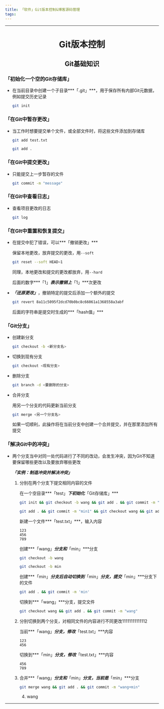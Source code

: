 ```yaml
---
title: 「软件」Git版本控制&博客源码管理
tags:
---
```


---

# <center>Git版本控制

## <center>Git基础知识

### 「初始化一个空的Git存储库」

- 在当前目录中创建一个子目录***「.git」***，用于保存所有内部Git元数据，例如提交历史记录

  ~~~bash
  git init
  ~~~

### 「在Git中暂存更改」

- 当工作时想要提交单个文件，或全部文件时，将这些文件添加到存储库

  ~~~bash
  git add test.txt
  ~~~

  ~~~bash
  git add .
  ~~~

### 「在Git中提交更改」

- 只能提交上一步暂存的文件

  ~~~bash
  git commit -m "message"
  ~~~

### 「在Git中查看日志」

- 查看项目更改的日志

  ~~~bash
  git log
  ~~~

### 「在GIt中重置和恢复提交」

- 在提交中犯了错误，可以***「撤销更改」***

  保留本地更改，放弃提交的更改，用`--soft`

  ~~~bash
  git reset --soft HEAD~1
  ~~~

  同理，本地更改和提交的更改都放弃，用`--hard`

  后面的数字***「1」***表示撤销上***「1」***次更改

- ***「还原更改」***，撤销特定的提交后添加一个额外的提交

  ~~~bash
  git revert 8a11c5095f2dcd70b0bc8c66061a1368558a3abf
  ~~~

  后面的字符串是提交时生成的***「hash值」***

### 「Git分支」

- 创建新分支

  ~~~bash
  git checkout -b <新分支名>
  ~~~

- 切换到现有分支

  ~~~bash
  git checkout <现有分支>
  ~~~

- 删除分支

  ~~~bash
  git branch -d <要删除的分支>
  ~~~

- 合并分支

  用另一个分支的代码更新当前分支

  ~~~bash
  git merge <另一个分支名>
  ~~~

  如果一切顺利，此操作将在当前分支中创建一个合并提交，并在那里添加所有提交

### 「解决Git中的冲突」

- 两个分支当中对同一处代码进行了不同的改动，会发生冲突，因为Git不知道要保留哪些更改以及要放弃哪些更改

  ***「实例：制造冲突并解决冲突」***

  1. 分别在两个分支下提交相同内容的文件
  
     在一个空目录***「test」***下初始化***「Git存储库」***
  
     ~~~bash
     git init && git checkout -b wang && git add . && git commit -m "wang" && git checkout -b min && git add . && git commit -m "min" 
     ~~~

     ~~~bash
     git add . && git commit -m "min1" && git checkout wang && git add . && git commit -m "wang1" && git merge min
     ~~~
  
     
  
     新建一个文件***「test.txt」***，输入内容
  
     ~~~
     123
     456
     789
     ~~~
  
     创建***「wang」***分支和***「min」***分支
  
     ~~~bash
     git checkout -b wang
     ~~~
  
     ~~~bash
     git checkout -b min
     ~~~
  
     创建***「min」***分支后自动切换到***「min」***分支，提交***「min」***分支下的文件
  
     ~~~bash
     git add . && git commit -m 'min'
     ~~~
  
     切换到***「wang」***分支，提交文件
  
     ~~~bash
     git checkout wang && git add . && git commit -m "wang"
     ~~~
  
  2. 分别切换到两个分支，对相同文件的内容进行不同更改11111111111112
  
     当前***「wang」***分支，修改***「test.txt」***内容
  
     ~~~
     123
     456
     ~~~
  
     切换到***「min」***分支，修改***「test.txt」***内容
  
     ~~~
     456
     789
     ~~~
  
  3. 合并***「wang」***分支和***「min」***分支，当前是***「min」***分支
  
     ~~~bash
     git merge wang && git add . && git commit -m "wang+min"
     ~~~
  
     4. wang


---
